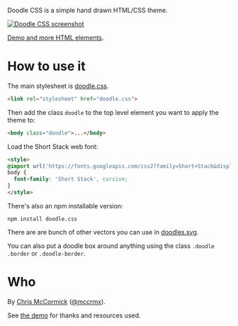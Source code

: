Doodle CSS is a simple hand drawn HTML/CSS theme.

[![Doodle CSS screenshot](./screenshot.png)](https://chr15m.github.io/DoodleCSS)

[Demo and more HTML elements](https://chr15m.github.io/DoodleCSS).

# How to use it

The main stylesheet is [doodle.css](./doodle.css).

```html
<link rel="stylesheet" href="doodle.css">
```

Then add the class `doodle` to the top level element you want to apply the theme to:

```html
<body class="doodle">...</body>
```

Load the Short Stack web font:
```html
<style>
@import url('https://fonts.googleapis.com/css2?family=Short+Stack&display=swap');
body {
  font-family: 'Short Stack', cursive;
}
</style>
```

There's also an npm installable version:

```
npm install doodle.css
```

There are are bunch of other vectors you can use in [doodles.svg](./doodles.svg).

You can also put a doodle box around anything using the class `.doodle .border` or `.doodle-border`.

# Who

By [Chris McCormick](https://mccormick.cx/) ([@mccrmx](https://twitter.com/mccrmx)).

See [the demo](https://chr15m.github.io/DoodleCSS) for thanks and resources used.
